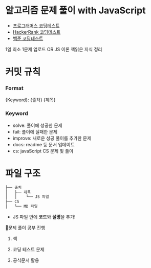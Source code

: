 # 알고리즘 문제 풀이 with JavaScript

- [프로그래머스 코딩테스트](https://school.programmers.co.kr/learn/challenges?order=recent)
- [HackerRank 코딩테스트](https://www.hackerrank.com/dashboard)
- [백준 코딩테스트](https://www.acmicpc.net/workbook/top)

1일 최소 1문제 업로드 OR JS 이론 책읽은 지식 정리

# 커밋 규칙

### Format

{Keyword}: {출처} {제목}

### Keyword

- solve: 풀이에 성공한 문제
- fail: 풀이에 실패한 문제
- improve: 새로운 성공 풀이를 추가한 문제
- docs: readme 등 문서 업데이트
- cs: javaScript CS 문제 및 풀이

# 파일 구조

```bash
├── 출처
│   ├── 제목
│   │    └── JS 파일
├── CS
│   └── MD 파일

```

- JS 파일 안에 **코드**와 **설명**을 추가!

📢문제 풀이 공부 진행

1. 책

2. 코딩 테스트 문제

3. 공식문서 활용
